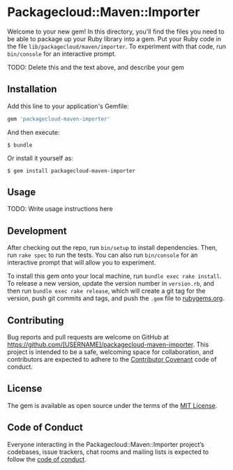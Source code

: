 # Packagecloud::Maven::Importer

Welcome to your new gem! In this directory, you'll find the files you need to be able to package up your Ruby library into a gem. Put your Ruby code in the file `lib/packagecloud/maven/importer`. To experiment with that code, run `bin/console` for an interactive prompt.

TODO: Delete this and the text above, and describe your gem

## Installation

Add this line to your application's Gemfile:

```ruby
gem 'packagecloud-maven-importer'
```

And then execute:

    $ bundle

Or install it yourself as:

    $ gem install packagecloud-maven-importer

## Usage

TODO: Write usage instructions here

## Development

After checking out the repo, run `bin/setup` to install dependencies. Then, run `rake spec` to run the tests. You can also run `bin/console` for an interactive prompt that will allow you to experiment.

To install this gem onto your local machine, run `bundle exec rake install`. To release a new version, update the version number in `version.rb`, and then run `bundle exec rake release`, which will create a git tag for the version, push git commits and tags, and push the `.gem` file to [rubygems.org](https://rubygems.org).

## Contributing

Bug reports and pull requests are welcome on GitHub at https://github.com/[USERNAME]/packagecloud-maven-importer. This project is intended to be a safe, welcoming space for collaboration, and contributors are expected to adhere to the [Contributor Covenant](http://contributor-covenant.org) code of conduct.

## License

The gem is available as open source under the terms of the [MIT License](https://opensource.org/licenses/MIT).

## Code of Conduct

Everyone interacting in the Packagecloud::Maven::Importer project’s codebases, issue trackers, chat rooms and mailing lists is expected to follow the [code of conduct](https://github.com/[USERNAME]/packagecloud-maven-importer/blob/master/CODE_OF_CONDUCT.md).
